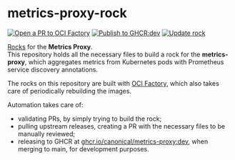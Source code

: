 # metrics-proxy-rock


[![Open a PR to OCI Factory](https://github.com/canonical/metrics-proxy-rock/actions/workflows/rock-release-oci-factory.yaml/badge.svg)](https://github.com/canonical/metrics-proxy-rock/actions/workflows/rock-release-oci-factory.yaml)
[![Publish to GHCR:dev](https://github.com/canonical/metrics-proxy-rock/actions/workflows/rock-release-dev.yaml/badge.svg)](https://github.com/canonical/metrics-proxy-rock/actions/workflows/rock-release-dev.yaml)
[![Update rock](https://github.com/canonical/metrics-proxy-rock/actions/workflows/rock-update.yaml/badge.svg)](https://github.com/canonical/metrics-proxy-rock/actions/workflows/rock-update.yaml)

[Rocks](https://canonical-rockcraft.readthedocs-hosted.com/en/latest/) for the **Metrics Proxy**.  
This repository holds all the necessary files to build a rock for the **metrics-proxy**, which aggregates metrics from Kubernetes pods with Prometheus service discovery annotations.


The rocks on this repository are built with [OCI Factory](https://github.com/canonical/oci-factory/), which also takes care of periodically rebuilding the images.

Automation takes care of:
* validating PRs, by simply trying to build the rock;
* pulling upstream releases, creating a PR with the necessary files to be manually reviewed;
* releasing to GHCR at [ghcr.io/canonical/metrics-proxy:dev](https://ghcr.io/canonical/metrics-proxy:dev), when merging to main, for development purposes.